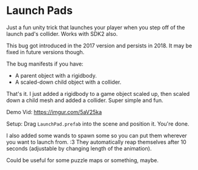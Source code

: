 # Launch Pads
Just a fun unity trick that launches your player when you step off of the launch pad's collider.  Works with SDK2 also.

This bug got introduced in the 2017 version and persists in 2018.  It may be fixed in future versions though.

The bug manifests if you have:
* A parent object with a rigidbody.
* A scaled-down child object with a collider.

That's it.  I just added a rigidbody to a game object scaled up, then scaled down a child mesh and added a collider.  Super simple and fun.

Demo Vid: https://imgur.com/5aV25ka

Setup:
  Drag `LaunchPad.prefab` into the scene and position it.  You're done.

I also added some wands to spawn some so you can put them wherever you want to launch from. :3  They automatically reap themselves after 10 seconds (adjustable by changing length of the animation).

Could be useful for some puzzle maps or something, maybe.
